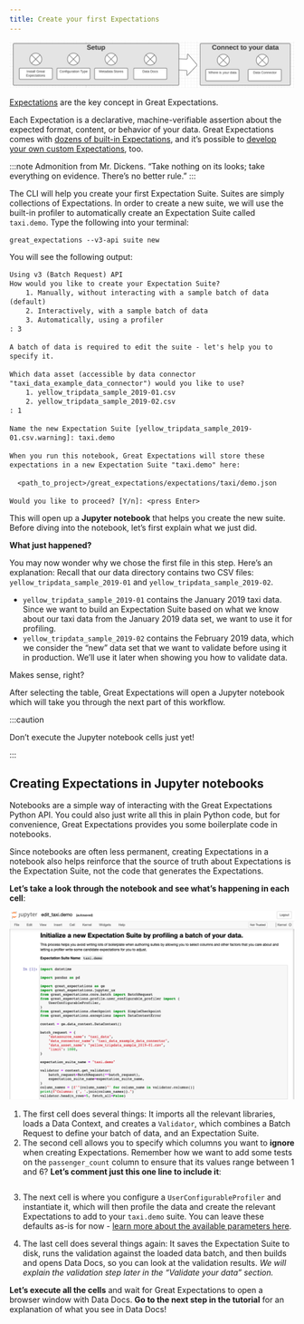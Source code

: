```yaml
---
title: Create your first Expectations
---
```

![minimap](../../images/minimap.png)

[Expectations](/docs/reference/expectations/expectations) are the key concept in Great Expectations.

Each Expectation is a declarative, machine-verifiable assertion about the expected format, content, or behavior of your data. Great Expectations comes with [dozens of built-in Expectations](/docs/reference/glossary_of_expectations), and it’s possible to [develop your own custom Expectations](/docs/guides/expectations/creating_custom_expectations/how-to-create-custom-expectations), too.

:::note Admonition from Mr. Dickens.
  “Take nothing on its looks; take everything on evidence. There’s no better rule.”
:::

The CLI will help you create your first Expectation Suite. Suites are simply collections of Expectations. In order to create a new suite, we will use the built-in profiler to automatically create an Expectation Suite called `taxi.demo`. Type the following into your terminal:

```console
great_expectations --v3-api suite new
```

You will see the following output:

```console
Using v3 (Batch Request) API
How would you like to create your Expectation Suite?
    1. Manually, without interacting with a sample batch of data (default)
    2. Interactively, with a sample batch of data
    3. Automatically, using a profiler
: 3

A batch of data is required to edit the suite - let's help you to specify it.

Which data asset (accessible by data connector "taxi_data_example_data_connector") would you like to use?
    1. yellow_tripdata_sample_2019-01.csv
    2. yellow_tripdata_sample_2019-02.csv
: 1

Name the new Expectation Suite [yellow_tripdata_sample_2019-01.csv.warning]: taxi.demo

When you run this notebook, Great Expectations will store these expectations in a new Expectation Suite "taxi.demo" here:

  <path_to_project>/great_expectations/expectations/taxi/demo.json

Would you like to proceed? [Y/n]: <press Enter>
```

This will open up a **Jupyter notebook** that helps you create the new suite. Before diving into the notebook, let’s first explain what we just did.

**What just happened?**

You may now wonder why we chose the first file in this step. Here’s an explanation: Recall that our data directory contains two CSV files: `yellow_tripdata_sample_2019-01` and `yellow_tripdata_sample_2019-02`.

  - `yellow_tripdata_sample_2019-01` contains the January 2019 taxi data. Since we want to build an Expectation Suite based on what we know about our taxi data from the January 2019 data set, we want to use it for profiling.
  - `yellow_tripdata_sample_2019-02` contains the February 2019 data, which we consider the “new” data set that we want to validate before using it in production. We’ll use it later when showing you how to validate data.

Makes sense, right?

After selecting the table, Great Expectations will open a Jupyter notebook which will take you through the next part of this workflow.

:::caution

Don’t execute the Jupyter notebook cells just yet!

:::

## Creating Expectations in Jupyter notebooks

Notebooks are a simple way of interacting with the Great Expectations Python API. You could also just write all this in plain Python code, but for convenience, Great Expectations provides you some boilerplate code in notebooks.

Since notebooks are often less permanent, creating Expectations in a notebook also helps reinforce that the source of truth about Expectations is the Expectation Suite, not the code that generates the Expectations.

**Let’s take a look through the notebook and see what’s happening in each cell**:

![edit](../../guides/images/suite_edit_notebook.png)

1. The first cell does several things: It imports all the relevant libraries, loads a Data Context, and creates a `Validator`, which combines a Batch Request to define your batch of data, and an Expectation Suite.
2. The second cell allows you to specify which columns you want to **ignore** when creating Expectations. Remember how we want to add some tests on the `passenger_count` column to ensure that its values range between 1 and 6? **Let’s comment just this one line to include it**:

```python file=../../../tests/integration/docusaurus/tutorials/getting-started/getting_started.py#L55-L60
```

3. The next cell is where you configure a `UserConfigurableProfiler` and instantiate it, which will then profile the data and create the relevant Expectations to add to your `taxi.demo` suite. You can leave these defaults as-is for now - [learn more about the available parameters here](/docs/reference/profilers).

4. The last cell does several things again: It saves the Expectation Suite to disk, runs the validation against the loaded data batch, and then builds and opens Data Docs, so you can look at the validation results. *We will explain the validation step later in the “Validate your data” section.*

**Let’s execute all the cells** and wait for Great Expectations to open a browser window with Data Docs. **Go to the next step in the tutorial** for an explanation of what you see in Data Docs!
